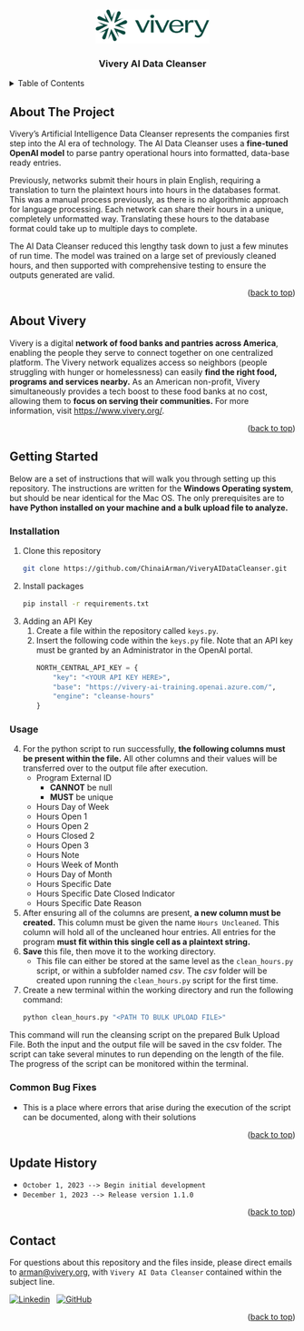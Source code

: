 <!-- LINK TO TOP -->
<a name="readme-top"></a>



<!-- PROJECT LOGO -->
<br />
<div align="center">
  <a href="https://github.com/ChinaiArman/ViveryAIDataCleanser">
    <img src="logo.png" alt="Logo" width="200">
  </a>
  <h3 align="center">Vivery AI Data Cleanser</h3>
</div>



<!-- TABLE OF CONTENTS -->
<details>
  <summary>Table of Contents</summary>
  <ol>
    <li>
      <a href="#about-the-project">About The Project</a>
    </li>
    <li>
      <a href="#about-vivery">About Vivery</a>
    </li>
    <li>
      <a href="#getting-started">Getting Started</a>
      <ul>
        <li><a href="#installation">Installation</a></li>
        <li><a href="#usage">Usage</a></li>
        <li><a href="#common-bug-fixes">Common Bug Fixes</a></li>
      </ul>
    </li>
    <li><a href="#update-history">Update History</a></li>
    <li><a href="#contact">Contact</a></li>
  </ol>
</details>



<!-- ABOUT THE PROJECT -->
## About The Project

Vivery’s Artificial Intelligence Data Cleanser represents the companies first step into the AI era of technology. The AI Data Cleanser uses a **fine-tuned OpenAI model** to parse pantry operational hours into formatted, data-base ready entries. 

Previously, networks submit their hours in plain English, requiring a translation to turn the plaintext hours into hours in the databases format. This was a manual process previously, as there is no algorithmic approach for language processing. Each network can share their hours in a unique, completely unformatted way. Translating these hours to the database format could take up to multiple days to complete. 

The AI Data Cleanser reduced this lengthy task down to just a few minutes of run time. The model was trained on a large set of previously cleaned hours, and then supported with comprehensive testing to ensure the outputs generated are valid.

<p align="right">(<a href="#readme-top">back to top</a>)</p>



<!-- ABOUT VIVERY -->
## About Vivery
Vivery is a digital **network of food banks and pantries across America**, enabling the people they serve to connect together on one centralized platform. The Vivery network equalizes access so neighbors (people struggling with hunger or homelessness) can easily **find the right food, programs and services nearby.** As an American non-profit, Vivery simultaneously provides a tech boost to these food banks at no cost, allowing them to **focus on serving their communities.** For more information, visit https://www.vivery.org/. 

<p align="right">(<a href="#readme-top">back to top</a>)</p>



<!-- GETTING STARTED -->
## Getting Started

Below are a set of instructions that will walk you through setting up this repository. The instructions are written for the **Windows Operating system**, but should be near identical for the Mac OS. The only prerequisites are to **have Python installed on your machine and a bulk upload file to analyze.** 

### Installation

1. Clone this repository
   ```sh
   git clone https://github.com/ChinaiArman/ViveryAIDataCleanser.git
   ```
2. Install packages
   ```sh
   pip install -r requirements.txt
   ```
3. Adding an API Key
    1. Create a file within the repository called `keys.py`.
    2. Insert the following code within the `keys.py` file. Note that an API key must be granted by an Administrator in the OpenAI portal.
        ```python
        NORTH_CENTRAL_API_KEY = {
            "key": "<YOUR API KEY HERE>",
            "base": "https://vivery-ai-training.openai.azure.com/",
            "engine": "cleanse-hours"
        }
        ```

### Usage
4. For the python script to run successfully, **the following columns must be present within the file.** All other columns and their values will be transferred over to the output file after execution.
    - Program External ID
        - **CANNOT** be null
        - **MUST** be unique
    - Hours Day of Week
    - Hours Open 1
    - Hours Open 2
    - Hours Closed 2
    - Hours Open 3
    - Hours Note
    - Hours Week of Month
    - Hours Day of Month
    - Hours Specific Date
    - Hours Specific Date Closed Indicator
    - Hours Specific Date Reason
5. After ensuring all of the columns are present, **a new column must be created.** This column must be given the name ``Hours Uncleaned``. This column will hold all of the uncleaned hour entries. All entries for the program **must fit within this single cell as a plaintext string.** 
6. **Save** this file, then move it to the working directory.
    - This file can either be stored at the same level as the ``clean_hours.py`` script, or within a subfolder named *csv*. The *csv* folder will be created upon running the ``clean_hours.py`` script for the first time.
7. Create a new terminal within the working directory and run the following command:
    ```sh
    python clean_hours.py "<PATH TO BULK UPLOAD FILE>"
    ```
This command will run the cleansing script on the prepared Bulk Upload File. Both the input and the output file will be saved in the csv folder. The script can take several minutes to run depending on the length of the file. The progress of the script can be monitored within the terminal.

### Common Bug Fixes
- This is a place where errors that arise during the execution of the script can be documented, along with their solutions


<p align="right">(<a href="#readme-top">back to top</a>)</p>



<!-- UPDATE HISTORY -->
## Update History

- ``October 1, 2023 --> Begin initial development``
- ``December 1, 2023 --> Release version 1.1.0``

<p align="right">(<a href="#readme-top">back to top</a>)</p>



<!-- CONTACT -->
## Contact

For questions about this repository and the files inside, please direct emails to arman@vivery.org, with `Vivery AI Data Cleanser` contained within the subject line.

[![Linkedin](https://img.shields.io/badge/linkedin-%230077B5.svg?style=for-the-badge&logo=linkedin&logoColor=white)](https://www.linkedin.com/in/armanchinai/)
&nbsp;
[![GitHub](https://img.shields.io/badge/github-%23121011.svg?style=for-the-badge&logo=github&logoColor=white)](https://github.com/ChinaiArman)

<p align="right">(<a href="#readme-top">back to top</a>)</p>